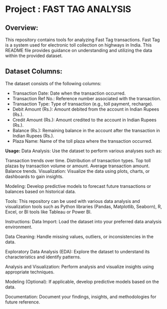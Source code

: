 # Project : FAST TAG ANALYSIS

## Overview:
This repository contains tools for analyzing Fast Tag transactions. Fast Tag is a system used for electronic toll collection on highways in India. This README file provides guidance on understanding and utilizing the data within the provided dataset.

## Dataset Columns:
The dataset consists of the following columns:

* Transaction Date: Date when the transaction occurred.
* Transaction Ref No.: Reference number associated with the transaction.
* Transaction Type: Type of transaction (e.g., toll payment, recharge).
* Debit Amount (Rs.): Amount debited from the account in Indian Rupees (Rs.).
* Credit Amount (Rs.): Amount credited to the account in Indian Rupees (Rs.).
* Balance (Rs.): Remaining balance in the account after the transaction in Indian Rupees (Rs.).
* Plaza Name: Name of the toll plaza where the transaction occurred.
  
**Usage:**
Data Analysis: Use the dataset to perform various analyses such as:

Transaction trends over time.
Distribution of transaction types.
Top toll plazas by transaction volume or amount.
Average transaction amount.
Balance trends.
Visualization: Visualize the data using plots, charts, or dashboards to gain insights.

Modeling: Develop predictive models to forecast future transactions or balances based on historical data.

Tools:
This repository can be used with various data analysis and visualization tools such as Python libraries (Pandas, Matplotlib, Seaborn), R, Excel, or BI tools like Tableau or Power BI.

Instructions:
Data Import: Load the dataset into your preferred data analysis environment.

Data Cleaning: Handle missing values, outliers, or inconsistencies in the data.

Exploratory Data Analysis (EDA): Explore the dataset to understand its characteristics and identify patterns.

Analysis and Visualization: Perform analysis and visualize insights using appropriate techniques.

Modeling (Optional): If applicable, develop predictive models based on the data.

Documentation: Document your findings, insights, and methodologies for future reference.
